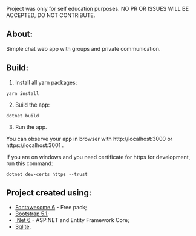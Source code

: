 Project was only for self education purposes.
NO PR OR ISSUES WILL BE ACCEPTED, DO NOT CONTRIBUTE.

## About:

Simple chat web app with groups and private communication.

## Build:

1. Install all yarn packages:
```
yarn install
```

2. Build the app:
```
dotnet build
```

3. Run the app.

You can observe your app in browser with http://localhost:3000 or https://localhost:3001 .

If you are on windows and you need certificate for https for development, run this command:
```
dotnet dev-certs https --trust
```

## Project created using:

* [Fontawesome 6](https://fontawesome.com/) - Free pack;
* [Bootstrap 5.1](https://getbootstrap.com/docs/5.1/getting-started/introduction/);
* [.Net 6](https://dotnet.microsoft.com/en-us/) - ASP.NET and Entity Framework Core;
* [Sqlite](https://www.sqlite.org/index.html).

